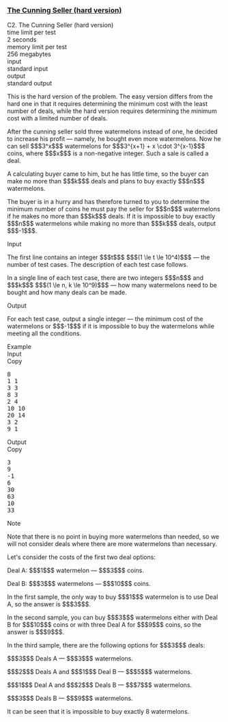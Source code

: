 <h3><a href="https://codeforces.com/contest/2132/problem/C2" target="_blank" rel="noopener noreferrer">The Cunning Seller (hard version)</a></h3>

<div class="header"><div class="title">C2. The Cunning Seller (hard version)</div><div class="time-limit"><div class="property-title">time limit per test</div>2 seconds</div><div class="memory-limit"><div class="property-title">memory limit per test</div>256 megabytes</div><div class="input-file input-standard"><div class="property-title">input</div>standard input</div><div class="output-file output-standard"><div class="property-title">output</div>standard output</div></div><div><p><span class="tex-font-style-it">This is the hard version of the problem. The easy version differs from the hard one in that it requires determining the minimum cost with the least number of deals, while the hard version requires determining the minimum cost with a limited number of deals.</span></p><p>After the cunning seller sold three watermelons instead of one, he decided to increase his profit — namely, he bought even more watermelons. Now he can sell $$$3^x$$$ watermelons for $$$3^{x+1} + x \cdot 3^{x-1}$$$ coins, where $$$x$$$ is a non-negative integer. Such a sale is called a deal.</p><p>A calculating buyer came to him, but he has little time, so the buyer can make no more than $$$k$$$ deals and plans to buy exactly $$$n$$$ watermelons.</p><p>The buyer is in a hurry and has therefore turned to you to determine the minimum number of coins he must pay the seller for $$$n$$$ watermelons if he makes no more than $$$k$$$ deals. If it is impossible to buy exactly $$$n$$$ watermelons while making no more than $$$k$$$ deals, output $$$-1$$$.</p></div><div class="input-specification"><div class="section-title">Input</div><p>The first line contains an integer $$$t$$$ $$$(1 \le t \le 10^4)$$$ — the number of test cases. The description of each test case follows.</p><p>In a single line of each test case, there are two integers $$$n$$$ and $$$k$$$ $$$(1 \le n, k \le 10^9)$$$ — how many watermelons need to be bought and how many deals can be made.</p></div><div class="output-specification"><div class="section-title">Output</div><p>For each test case, output a single integer — the minimum cost of the watermelons or $$$-1$$$ if it is impossible to buy the watermelons while meeting all the conditions.</p></div><div class="sample-tests"><div class="section-title">Example</div><div class="sample-test"><div class="input"><div class="title">Input<div title="Copy" data-clipboard-target="#id0017930968967867922" id="id000233019921447426" class="input-output-copier">Copy</div></div><pre id="id0017930968967867922"><div class="test-example-line test-example-line-even test-example-line-0">8</div><div class="test-example-line test-example-line-odd test-example-line-1">1 1</div><div class="test-example-line test-example-line-even test-example-line-2">3 3</div><div class="test-example-line test-example-line-odd test-example-line-3">8 3</div><div class="test-example-line test-example-line-even test-example-line-4">2 4</div><div class="test-example-line test-example-line-odd test-example-line-5">10 10</div><div class="test-example-line test-example-line-even test-example-line-6">20 14</div><div class="test-example-line test-example-line-odd test-example-line-7">3 2</div><div class="test-example-line test-example-line-even test-example-line-8">9 1</div></pre></div><div class="output"><div class="title">Output<div title="Copy" data-clipboard-target="#id00385267054052601" id="id0057877098931502" class="input-output-copier">Copy</div></div><pre id="id00385267054052601">3
9
-1
6
30
63
10
33
</pre></div></div></div><div class="note"><div class="section-title">Note</div><p>Note that there is no point in buying more watermelons than needed, so we will not consider deals where there are more watermelons than necessary.</p><p>Let's consider the costs of the first two deal options:</p><p>Deal A: $$$1$$$ watermelon — $$$3$$$ coins.</p><p>Deal B: $$$3$$$ watermelons — $$$10$$$ coins.</p><p>In the first sample, the only way to buy $$$1$$$ watermelon is to use Deal A, so the answer is $$$3$$$.</p><p>In the second sample, you can buy $$$3$$$ watermelons either with Deal B for $$$10$$$ coins or with three Deal A for $$$9$$$ coins, so the answer is $$$9$$$.</p><p>In the third sample, there are the following options for $$$3$$$ deals:</p><p>$$$3$$$ Deals A — $$$3$$$ watermelons.</p><p>$$$2$$$ Deals A and $$$1$$$ Deal B — $$$5$$$ watermelons.</p><p>$$$1$$$ Deal A and $$$2$$$ Deals B — $$$7$$$ watermelons.</p><p>$$$3$$$ Deals B — $$$9$$$ watermelons.</p><p>It can be seen that it is impossible to buy <span class="tex-font-style-bf">exactly</span> 8 watermelons.</p></div>